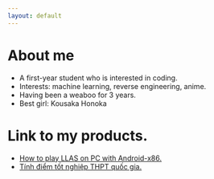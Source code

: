 ```yaml
---
layout: default
---
```


# About me
*    A first-year student who is interested in coding.
*    Interests: machine learning, reverse engineering, anime.
*    Having been a weaboo for 3 years.
*    Best girl: Kousaka Honoka

# Link to my products.
* [How to play LLAS on PC with Android-x86.](./other_pages/llas-on-pc/readme.md)
* [Tính điểm tốt nghiệp THPT quốc gia.](./tinhdiem.html)